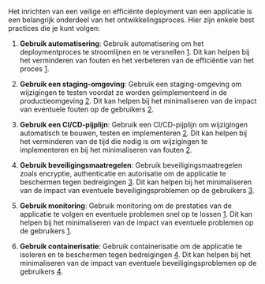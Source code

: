 Het inrichten van een veilige en efficiënte deployment van een applicatie is een belangrijk onderdeel van het ontwikkelingsproces. Hier zijn enkele best practices die je kunt volgen:

1. **Gebruik automatisering**: Gebruik automatisering om het deploymentproces te stroomlijnen en te versnellen [1](https://learn.microsoft.com/en-us/azure/well-architected/operational-excellence/safe-deployments). Dit kan helpen bij het verminderen van fouten en het verbeteren van de efficiëntie van het proces [1](https://learn.microsoft.com/en-us/azure/well-architected/operational-excellence/safe-deployments).
    
2. **Gebruik een staging-omgeving**: Gebruik een staging-omgeving om wijzigingen te testen voordat ze worden geïmplementeerd in de productieomgeving [2](https://scaledagileframework.com/continuous-deployment/). Dit kan helpen bij het minimaliseren van de impact van eventuele fouten op de gebruikers [2](https://scaledagileframework.com/continuous-deployment/).
    
3. **Gebruik een CI/CD-pijplijn**: Gebruik een CI/CD-pijplijn om wijzigingen automatisch te bouwen, testen en implementeren [2](https://scaledagileframework.com/continuous-deployment/). Dit kan helpen bij het verminderen van de tijd die nodig is om wijzigingen te implementeren en bij het minimaliseren van fouten [2](https://scaledagileframework.com/continuous-deployment/).
    
4. **Gebruik beveiligingsmaatregelen**: Gebruik beveiligingsmaatregelen zoals encryptie, authenticatie en autorisatie om de applicatie te beschermen tegen bedreigingen [3](https://cloud.google.com/architecture/framework/security/app-security). Dit kan helpen bij het minimaliseren van de impact van eventuele beveiligingsproblemen op de gebruikers [3](https://cloud.google.com/architecture/framework/security/app-security).
    
5. **Gebruik monitoring**: Gebruik monitoring om de prestaties van de applicatie te volgen en eventuele problemen snel op te lossen [1](https://learn.microsoft.com/en-us/azure/well-architected/operational-excellence/safe-deployments). Dit kan helpen bij het minimaliseren van de impact van eventuele problemen op de gebruikers [1](https://learn.microsoft.com/en-us/azure/well-architected/operational-excellence/safe-deployments).
    
6. **Gebruik containerisatie**: Gebruik containerisatie om de applicatie te isoleren en te beschermen tegen bedreigingen [4](https://learn.microsoft.com/en-us/devops/operate/safe-deployment-practices). Dit kan helpen bij het minimaliseren van de impact van eventuele beveiligingsproblemen op de gebruikers [4](https://learn.microsoft.com/en-us/devops/operate/safe-deployment-practices).